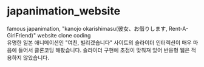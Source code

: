 # japanimation_website
famous japanimation, "kanojo okarishimasu(彼女、お借りします, Rent-A-GirlFriend)" website clone coding<br />
유명한 일본 애니메이션인 "여친, 빌리겠습니다" 사이트의 슬라이더 인터렉션이 매우 마음에 들어서 클론코딩 해봤습니다.
슬라이더 구현에 초점이 맞춰져 있어 반응형 웹은 적용하지 않았습니다.
